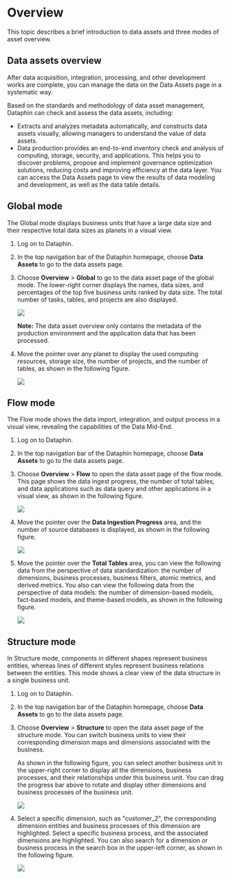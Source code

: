 # Overview

This topic describes a brief introduction to data assets and three modes of asset overview.

## Data assets overview

After data acquisition, integration, processing, and other development works are complete, you can manage the data on the Data Assets page in a systematic way.

Based on the standards and methodology of data asset management, Dataphin can check and assess the data assets, including:

-   Extracts and analyzes metadata automatically, and constructs data assets visually, allowing managers to understand the value of data assets.
-   Data production provides an end-to-end inventory check and analysis of computing, storage, security, and applications. This helps you to discover problems, propose and implement governance optimization solutions, reducing costs and improving efficiency at the data layer. You can access the Data Assets page to view the results of data modeling and development, as well as the data table details.

## Global mode

The Global mode displays business units that have a large data size and their respective total data sizes as planets in a visual view.

1.  Log on to Dataphin.
2.  In the top navigation bar of the Dataphin homepage, choose **Data Assets** to go to the data assets page.
3.  Choose **Overview** \> **Global** to go to the data asset page of the global mode. The lower-right corner displays the names, data sizes, and percentages of the top five business units ranked by data size. The total number of tasks, tables, and projects are also displayed.

    ![](https://help-static-aliyun-doc.aliyuncs.com/assets/img/en-US/3737719851/p40660.png)

    **Note:** The data asset overview only contains the metadata of the production environment and the application data that has been processed.

4.  Move the pointer over any planet to display the used computing resources, storage size, the number of projects, and the number of tables, as shown in the following figure.

    ![](https://help-static-aliyun-doc.aliyuncs.com/assets/img/en-US/3737719851/p40661.png)


## Flow mode

The Flow mode shows the data import, integration, and output process in a visual view, revealing the capabilities of the Data Mid-End.

1.  Log on to Dataphin.
2.  In the top navigation bar of the Dataphin homepage, choose **Data Assets** to go to the data assets page.
3.  Choose **Overview** \> **Flow** to open the data asset page of the flow mode. This page shows the data ingest progress, the number of total tables, and data applications such as data query and other applications in a visual view, as shown in the following figure.

    ![](https://help-static-aliyun-doc.aliyuncs.com/assets/img/en-US/4737719851/p40663.png)

4.  Move the pointer over the **Data Ingestion Progress** area, and the number of source databases is displayed, as shown in the following figure.

    ![](https://help-static-aliyun-doc.aliyuncs.com/assets/img/en-US/4737719851/p40664.png)

5.  Move the pointer over the **Total Tables** area, you can view the following data from the perspective of data standardization: the number of dimensions, business processes, business filters, atomic metrics, and derived metrics. You also can view the following data from the perspective of data models: the number of dimension-based models, fact-based models, and theme-based models, as shown in the following figure.

    ![](https://help-static-aliyun-doc.aliyuncs.com/assets/img/en-US/4737719851/p40665.png)


## Structure mode

In Structure mode, components in different shapes represent business entities, whereas lines of different styles represent business relations between the entities. This mode shows a clear view of the data structure in a single business unit.

1.  Log on to Dataphin.
2.  In the top navigation bar of the Dataphin homepage, choose **Data Assets** to go to the data assets page.
3.  Choose **Overview** \> **Structure** to open the data asset page of the structure mode. You can switch business units to view their corresponding dimension maps and dimensions associated with the business.

    As shown in the following figure, you can select another business unit in the upper-right corner to display all the dimensions, business processes, and their relationships under this business unit. You can drag the progress bar above to rotate and display other dimensions and business processes of the business unit.

    ![](https://help-static-aliyun-doc.aliyuncs.com/assets/img/en-US/5737719851/p40667.png)

4.  Select a specific dimension, such as "customer\_2", the corresponding dimension entities and business processes of this dimension are highlighted. Select a specific business process, and the associated dimensions are highlighted. You can also search for a dimension or business process in the search box in the upper-left corner, as shown in the following figure.

    ![](https://help-static-aliyun-doc.aliyuncs.com/assets/img/en-US/5737719851/p40668.png)


